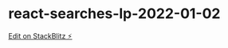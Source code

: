 # react-searches-lp-2022-01-02

[Edit on StackBlitz ⚡️](https://stackblitz.com/edit/react-searches-lp-2022-01-02)